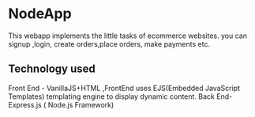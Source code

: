 # NodeApp
This webapp implements the little tasks of ecommerce websites.
you can signup ,login, create orders,place orders, make payments etc.

## Technology used
Front End - VanillaJS+HTML ,FrontEnd uses EJS(Embedded JavaScript Templates) templating engine to display dynamic content.       Back End- Express.js ( Node.js Framework)

